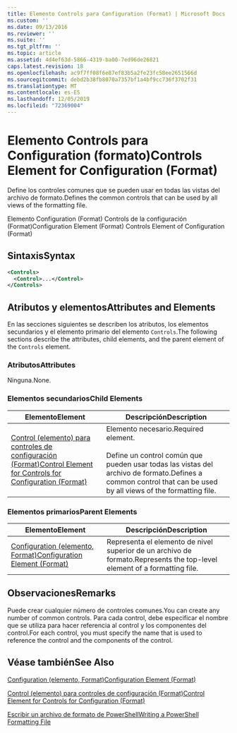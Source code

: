 ```yaml
---
title: Elemento Controls para Configuration (Format) | Microsoft Docs
ms.custom: ''
ms.date: 09/13/2016
ms.reviewer: ''
ms.suite: ''
ms.tgt_pltfrm: ''
ms.topic: article
ms.assetid: 4d4ef63d-5866-4319-ba00-7ed96de26821
caps.latest.revision: 18
ms.openlocfilehash: ac9f7ff08f6e87ef83b5a2fe23fc58ee2651566d
ms.sourcegitcommit: debd2b38fb8070a7357bf1a4bf9cc736f3702f31
ms.translationtype: MT
ms.contentlocale: es-ES
ms.lasthandoff: 12/05/2019
ms.locfileid: "72369004"
---
```

# <a name="controls-element-for-configuration-format"></a><span data-ttu-id="3efdf-102">Elemento Controls para Configuration (formato)</span><span class="sxs-lookup"><span data-stu-id="3efdf-102">Controls Element for Configuration (Format)</span></span>

<span data-ttu-id="3efdf-103">Define los controles comunes que se pueden usar en todas las vistas del archivo de formato.</span><span class="sxs-lookup"><span data-stu-id="3efdf-103">Defines the common controls that can be used by all views of the formatting file.</span></span>

<span data-ttu-id="3efdf-104">Elemento Configuration (Format) Controls de la configuración (Format)</span><span class="sxs-lookup"><span data-stu-id="3efdf-104">Configuration Element (Format) Controls Element of Configuration (Format)</span></span>

## <a name="syntax"></a><span data-ttu-id="3efdf-105">Sintaxis</span><span class="sxs-lookup"><span data-stu-id="3efdf-105">Syntax</span></span>

```xml
<Controls>
  <Control>...</Control>
</Controls>
```

## <a name="attributes-and-elements"></a><span data-ttu-id="3efdf-106">Atributos y elementos</span><span class="sxs-lookup"><span data-stu-id="3efdf-106">Attributes and Elements</span></span>

<span data-ttu-id="3efdf-107">En las secciones siguientes se describen los atributos, los elementos secundarios y el elemento primario del elemento `Controls`.</span><span class="sxs-lookup"><span data-stu-id="3efdf-107">The following sections describe the attributes, child elements, and the parent element of the `Controls` element.</span></span>

### <a name="attributes"></a><span data-ttu-id="3efdf-108">Atributos</span><span class="sxs-lookup"><span data-stu-id="3efdf-108">Attributes</span></span>

<span data-ttu-id="3efdf-109">Ninguna.</span><span class="sxs-lookup"><span data-stu-id="3efdf-109">None.</span></span>

### <a name="child-elements"></a><span data-ttu-id="3efdf-110">Elementos secundarios</span><span class="sxs-lookup"><span data-stu-id="3efdf-110">Child Elements</span></span>

|<span data-ttu-id="3efdf-111">Elemento</span><span class="sxs-lookup"><span data-stu-id="3efdf-111">Element</span></span>|<span data-ttu-id="3efdf-112">Descripción</span><span class="sxs-lookup"><span data-stu-id="3efdf-112">Description</span></span>|
|-------------|-----------------|
|[<span data-ttu-id="3efdf-113">Control (elemento) para controles de configuración (Format)</span><span class="sxs-lookup"><span data-stu-id="3efdf-113">Control Element for Controls for Configuration (Format)</span></span>](./control-element-for-controls-for-configuration-format.md)|<span data-ttu-id="3efdf-114">Elemento necesario.</span><span class="sxs-lookup"><span data-stu-id="3efdf-114">Required element.</span></span><br /><br /> <span data-ttu-id="3efdf-115">Define un control común que pueden usar todas las vistas del archivo de formato.</span><span class="sxs-lookup"><span data-stu-id="3efdf-115">Defines a common control that can be used by all views of the formatting file.</span></span>|

### <a name="parent-elements"></a><span data-ttu-id="3efdf-116">Elementos primarios</span><span class="sxs-lookup"><span data-stu-id="3efdf-116">Parent Elements</span></span>

|<span data-ttu-id="3efdf-117">Elemento</span><span class="sxs-lookup"><span data-stu-id="3efdf-117">Element</span></span>|<span data-ttu-id="3efdf-118">Descripción</span><span class="sxs-lookup"><span data-stu-id="3efdf-118">Description</span></span>|
|-------------|-----------------|
|[<span data-ttu-id="3efdf-119">Configuration (elemento, Format)</span><span class="sxs-lookup"><span data-stu-id="3efdf-119">Configuration Element (Format)</span></span>](./configuration-element-format.md)|<span data-ttu-id="3efdf-120">Representa el elemento de nivel superior de un archivo de formato.</span><span class="sxs-lookup"><span data-stu-id="3efdf-120">Represents the top-level element of a formatting file.</span></span>|

## <a name="remarks"></a><span data-ttu-id="3efdf-121">Observaciones</span><span class="sxs-lookup"><span data-stu-id="3efdf-121">Remarks</span></span>

<span data-ttu-id="3efdf-122">Puede crear cualquier número de controles comunes.</span><span class="sxs-lookup"><span data-stu-id="3efdf-122">You can create any number of common controls.</span></span> <span data-ttu-id="3efdf-123">Para cada control, debe especificar el nombre que se utiliza para hacer referencia al control y los componentes del control.</span><span class="sxs-lookup"><span data-stu-id="3efdf-123">For each control, you must specify the name that is used to reference the control and the components of the control.</span></span>

## <a name="see-also"></a><span data-ttu-id="3efdf-124">Véase también</span><span class="sxs-lookup"><span data-stu-id="3efdf-124">See Also</span></span>

[<span data-ttu-id="3efdf-125">Configuration (elemento, Format)</span><span class="sxs-lookup"><span data-stu-id="3efdf-125">Configuration Element (Format)</span></span>](./configuration-element-format.md)

[<span data-ttu-id="3efdf-126">Control (elemento) para controles de configuración (Format)</span><span class="sxs-lookup"><span data-stu-id="3efdf-126">Control Element for Controls for Configuration (Format)</span></span>](./control-element-for-controls-for-configuration-format.md)

[<span data-ttu-id="3efdf-127">Escribir un archivo de formato de PowerShell</span><span class="sxs-lookup"><span data-stu-id="3efdf-127">Writing a PowerShell Formatting File</span></span>](./writing-a-powershell-formatting-file.md)
